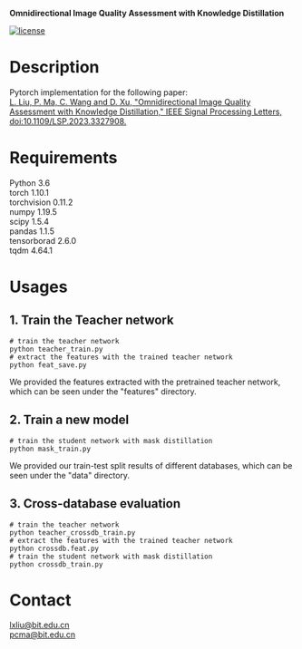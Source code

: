 **Omnidirectional Image Quality Assessment with Knowledge Distillation**

[![license](https://img.shields.io/badge/-LICENSE-green)](https://github.com/mmccccat/KD-OIQA/blob/main/LICENSE)
# Description
Pytorch implementation for the following paper:  
 [L. Liu, P. Ma, C. Wang and D. Xu, "Omnidirectional Image Quality Assessment with Knowledge Distillation," IEEE Signal Processing Letters, doi:10.1109/LSP.2023.3327908.](https://doi.org/10.1109/LSP.2023.3327908)

# Requirements

Python 3.6  
torch 1.10.1  
torchvision 0.11.2  
numpy 1.19.5  
scipy 1.5.4  
pandas 1.1.5  
tensorborad 2.6.0  
tqdm 4.64.1  

# Usages

## 1. Train the Teacher network

```
# train the teacher network
python teacher_train.py
# extract the features with the trained teacher network
python feat_save.py
```
We provided the features extracted with the pretrained teacher network, which can be seen under the "features" directory.

## 2. Train a new model

```
# train the student network with mask distillation
python mask_train.py
```
We provided our train-test split results of different databases, which can be seen under the "data" directory.

## 3. Cross-database evaluation

```
# train the teacher network
python teacher_crossdb_train.py
# extract the features with the trained teacher network
python crossdb.feat.py
# train the student network with mask distillation
python crossdb_train.py
```

# Contact
lxliu@bit.edu.cn  
pcma@bit.edu.cn
